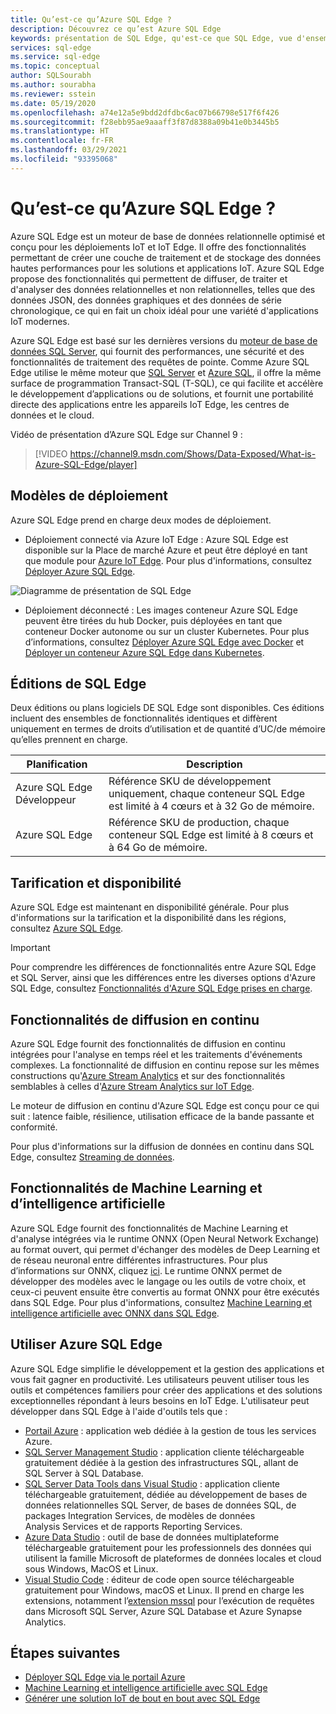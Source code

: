 ```yaml
---
title: Qu’est-ce qu’Azure SQL Edge ?
description: Découvrez ce qu’est Azure SQL Edge
keywords: présentation de SQL Edge, qu'est-ce que SQL Edge, vue d'ensemble de SQL Edge
services: sql-edge
ms.service: sql-edge
ms.topic: conceptual
author: SQLSourabh
ms.author: sourabha
ms.reviewer: sstein
ms.date: 05/19/2020
ms.openlocfilehash: a74e12a5e9bdd2dfdbc6ac07b66798e517f6f426
ms.sourcegitcommit: f28ebb95ae9aaaff3f87d8388a09b41e0b3445b5
ms.translationtype: HT
ms.contentlocale: fr-FR
ms.lasthandoff: 03/29/2021
ms.locfileid: "93395068"
---
```

# <a name="what-is-azure-sql-edge"></a>Qu’est-ce qu’Azure SQL Edge ?

Azure SQL Edge est un moteur de base de données relationnelle optimisé et conçu pour les déploiements IoT et IoT Edge. Il offre des fonctionnalités permettant de créer une couche de traitement et de stockage des données hautes performances pour les solutions et applications IoT. Azure SQL Edge propose des fonctionnalités qui permettent de diffuser, de traiter et d'analyser des données relationnelles et non relationnelles, telles que des données JSON, des données graphiques et des données de série chronologique, ce qui en fait un choix idéal pour une variété d'applications IoT modernes.

Azure SQL Edge est basé sur les dernières versions du [moteur de base de données SQL Server](/sql/sql-server/sql-server-technical-documentation), qui fournit des performances, une sécurité et des fonctionnalités de traitement des requêtes de pointe. Comme Azure SQL Edge utilise le même moteur que [SQL Server](/sql/sql-server/sql-server-technical-documentation) et [Azure SQL](../azure-sql/index.yml), il offre la même surface de programmation Transact-SQL (T-SQL), ce qui facilite et accélère le développement d’applications ou de solutions, et fournit une portabilité directe des applications entre les appareils IoT Edge, les centres de données et le cloud.

Vidéo de présentation d’Azure SQL Edge sur Channel 9 :
> [!VIDEO https://channel9.msdn.com/Shows/Data-Exposed/What-is-Azure-SQL-Edge/player]

## <a name="deployment-models"></a>Modèles de déploiement

Azure SQL Edge prend en charge deux modes de déploiement.

- Déploiement connecté via Azure IoT Edge : Azure SQL Edge est disponible sur la Place de marché Azure et peut être déployé en tant que module pour [Azure IoT Edge](../iot-edge/about-iot-edge.md). Pour plus d'informations, consultez [Déployer Azure SQL Edge](deploy-portal.md).<br>

![Diagramme de présentation de SQL Edge](media/overview/overview.png)

- Déploiement déconnecté : Les images conteneur Azure SQL Edge peuvent être tirées du hub Docker, puis déployées en tant que conteneur Docker autonome ou sur un cluster Kubernetes. Pour plus d’informations, consultez [Déployer Azure SQL Edge avec Docker](disconnected-deployment.md) et [Déployer un conteneur Azure SQL Edge dans Kubernetes](deploy-kubernetes.md).

## <a name="editions-of-sql-edge"></a>Éditions de SQL Edge

Deux éditions ou plans logiciels DE SQL Edge sont disponibles. Ces éditions incluent des ensembles de fonctionnalités identiques et diffèrent uniquement en termes de droits d’utilisation et de quantité d’UC/de mémoire qu’elles prennent en charge.

   |**Planification**  |**Description**  |
   |---------|---------|
   |Azure SQL Edge Développeur  |  Référence SKU de développement uniquement, chaque conteneur SQL Edge est limité à 4 cœurs et à 32 Go de mémoire.  |
   |Azure SQL Edge    |  Référence SKU de production, chaque conteneur SQL Edge est limité à 8 cœurs et à 64 Go de mémoire. |

## <a name="pricing-and-availability"></a>Tarification et disponibilité

Azure SQL Edge est maintenant en disponibilité générale. Pour plus d'informations sur la tarification et la disponibilité dans les régions, consultez [Azure SQL Edge](https://azure.microsoft.com/services/sql-edge/).

> [!IMPORTANT]
> Pour comprendre les différences de fonctionnalités entre Azure SQL Edge et SQL Server, ainsi que les différences entre les diverses options d'Azure SQL Edge, consultez [Fonctionnalités d'Azure SQL Edge prises en charge](features.md).

## <a name="streaming-capabilities"></a>Fonctionnalités de diffusion en continu  

Azure SQL Edge fournit des fonctionnalités de diffusion en continu intégrées pour l'analyse en temps réel et les traitements d'événements complexes. La fonctionnalité de diffusion en continu repose sur les mêmes constructions qu'[Azure Stream Analytics](../stream-analytics/stream-analytics-introduction.md) et sur des fonctionnalités semblables à celles d'[Azure Stream Analytics sur IoT Edge](../stream-analytics/stream-analytics-edge.md).

Le moteur de diffusion en continu d'Azure SQL Edge est conçu pour ce qui suit : latence faible, résilience, utilisation efficace de la bande passante et conformité. 

Pour plus d'informations sur la diffusion de données en continu dans SQL Edge, consultez [Streaming de données](stream-data.md).

## <a name="machine-learning-and-artificial-intelligence-capabilities"></a>Fonctionnalités de Machine Learning et d’intelligence artificielle

Azure SQL Edge fournit des fonctionnalités de Machine Learning et d'analyse intégrées via le runtime ONNX (Open Neural Network Exchange) au format ouvert, qui permet d'échanger des modèles de Deep Learning et de réseau neuronal entre différentes infrastructures. Pour plus d’informations sur ONNX, cliquez [ici](https://onnx.ai/). Le runtime ONNX permet de développer des modèles avec le langage ou les outils de votre choix, et ceux-ci peuvent ensuite être convertis au format ONNX pour être exécutés dans SQL Edge. Pour plus d'informations, consultez [Machine Learning et intelligence artificielle avec ONNX dans SQL Edge](onnx-overview.md).

## <a name="working-with-azure-sql-edge"></a>Utiliser Azure SQL Edge

Azure SQL Edge simplifie le développement et la gestion des applications et vous fait gagner en productivité. Les utilisateurs peuvent utiliser tous les outils et compétences familiers pour créer des applications et des solutions exceptionnelles répondant à leurs besoins en IoT Edge. L'utilisateur peut développer dans SQL Edge à l'aide d'outils tels que :

- [Portail Azure](https://portal.azure.com/) : application web dédiée à la gestion de tous les services Azure.
- [SQL Server Management Studio](/sql/ssms/download-sql-server-management-studio-ssms/) : application cliente téléchargeable gratuitement dédiée à la gestion des infrastructures SQL, allant de SQL Server à SQL Database.
- [SQL Server Data Tools dans Visual Studio](/sql/ssdt/download-sql-server-data-tools-ssdt/) : application cliente téléchargeable gratuitement, dédiée au développement de bases de données relationnelles SQL Server, de bases de données SQL, de packages Integration Services, de modèles de données Analysis Services et de rapports Reporting Services.
- [Azure Data Studio](/sql/azure-data-studio/what-is/) : outil de base de données multiplateforme téléchargeable gratuitement pour les professionnels des données qui utilisent la famille Microsoft de plateformes de données locales et cloud sous Windows, MacOS et Linux.
- [Visual Studio Code](https://code.visualstudio.com/docs) : éditeur de code open source téléchargeable gratuitement pour Windows, macOS et Linux. Il prend en charge les extensions, notamment l’[extension mssql](https://aka.ms/mssql-marketplace) pour l’exécution de requêtes dans Microsoft SQL Server, Azure SQL Database et Azure Synapse Analytics.


## <a name="next-steps"></a>Étapes suivantes

- [Déployer SQL Edge via le portail Azure](deploy-portal.md)
- [Machine Learning et intelligence artificielle avec SQL Edge](onnx-overview.md)
- [Générer une solution IoT de bout en bout avec SQL Edge](tutorial-deploy-azure-resources.md)